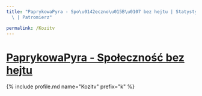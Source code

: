 ```yaml
---
title: "PaprykowaPyra - Spo\u0142eczno\u015B\u0107 bez hejtu | Statystyki patronite.pl\
  \ | Patromierz"

permalink: /Kozitv
---
```


# [PaprykowaPyra - Społeczność bez hejtu](https://patronite.pl/Kozitv)

{% include profile.md name="Kozitv" prefix="k" %}
